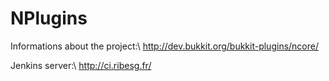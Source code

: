 NPlugins
=====
Informations about the project:\\
	http://dev.bukkit.org/bukkit-plugins/ncore/

Jenkins server:\\
	http://ci.ribesg.fr/
